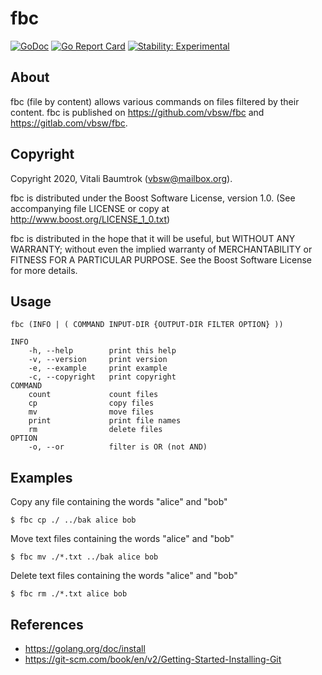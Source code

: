 # fbc

[![GoDoc](https://godoc.org/github.com/vbsw/fbc?status.svg)](https://godoc.org/github.com/vbsw/fbc) [![Go Report Card](https://goreportcard.com/badge/github.com/vbsw/fbc)](https://goreportcard.com/report/github.com/vbsw/fbc) [![Stability: Experimental](https://masterminds.github.io/stability/experimental.svg)](https://masterminds.github.io/stability/experimental.html)

## About
fbc (file by content) allows various commands on files filtered by their content. fbc is published on <https://github.com/vbsw/fbc> and <https://gitlab.com/vbsw/fbc>.

## Copyright
Copyright 2020, Vitali Baumtrok (vbsw@mailbox.org).

fbc is distributed under the Boost Software License, version 1.0. (See accompanying file LICENSE or copy at http://www.boost.org/LICENSE_1_0.txt)

fbc is distributed in the hope that it will be useful, but WITHOUT ANY WARRANTY; without even the implied warranty of MERCHANTABILITY or FITNESS FOR A PARTICULAR PURPOSE. See the Boost Software License for more details.

## Usage

	fbc (INFO | ( COMMAND INPUT-DIR {OUTPUT-DIR FILTER OPTION} ))

	INFO
		-h, --help        print this help
		-v, --version     print version
		-e, --example     print example
		-c, --copyright   print copyright
	COMMAND
		count             count files
		cp                copy files
		mv                move files
		print             print file names
		rm                delete files
	OPTION
		-o, --or          filter is OR (not AND)

## Examples

Copy any file containing the words "alice" and "bob"

	$ fbc cp ./ ../bak alice bob

Move text files containing the words "alice" and "bob"

	$ fbc mv ./*.txt ../bak alice bob

Delete text files containing the words "alice" and "bob"

	$ fbc rm ./*.txt alice bob

## References
- https://golang.org/doc/install
- https://git-scm.com/book/en/v2/Getting-Started-Installing-Git
